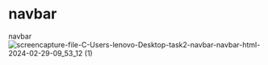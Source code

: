 # navbar
 navbar
![screencapture-file-C-Users-lenovo-Desktop-task2-navbar-navbar-html-2024-02-29-09_53_12 (1)](https://github.com/sahuabhisek/navbar/assets/155800734/49663f18-553f-44b9-869f-9178916635b1)
